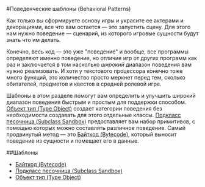 #Поведенческие шаблоны (Behavioral Patterns)

Как только вы сформируете основу игры и украсите ее актерами и декорациями, все что вам остается — это запустить сцену. Для этого нам нужно поведение — сценарий, из которого игровые сущности будут знать что им делать.

Конечно, весь код — это уже "поведение" и вообще, все программы определяют именно поведение, но отличие игр от других программ как раз и заключается в том насколько *широкий* диапазон поведения вам нужно реализовать. И хотя у текстового процессора конечно тоже много функций, это количество просто меркнет перед тем, сколько обитателей, предметов и квестов в средней ролевой игре.

Шаблоны в этом разделе помогут вам определить и улучшить широкий диапазон поведения быстрым и простым для поддержки способом. [Объект тип (Type Object)](./chapter-4/4.3-type-object) создает категории поведения без необходимости создавать для этого отдельные классы. [Подкласс песочница (Subclass Sandbox)](./chapter-4/4.2-subclass-sandbox) предоставляет вам набор примитивов, с помощью которых можно составлять различное поведение. Самый продвинутый метод — это [Байткод (Bytecode)](./chapter-4/4.1-bytecode), который выносит поведение из сущности и помещает его в данные.

##Шаблоны

* [Байткод (Bytecode)](./chapter-4/4.1-bytecode)
* [Подкласс песочница (Subclass Sandbox)](./chapter-4/4.2-subclass-sandbox)
* [Объект тип (Type Object)](./chapter-4/4.3-type-object)

